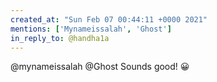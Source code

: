 ```yaml
---
created_at: "Sun Feb 07 00:44:11 +0000 2021"
mentions: ['Mynameissalah', 'Ghost']
in_reply_to: @handha1a
---
```


@mynameissalah @Ghost Sounds good! 😀